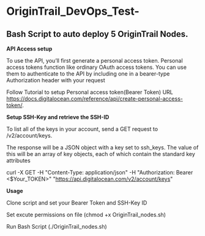 # OriginTrail_DevOps_Test-
Bash Script to auto deploy 5 OriginTrail Nodes.
-----------------------------------------------
**API Access setup**

To use the API, you’ll first generate a personal access token. Personal access tokens function like ordinary OAuth access tokens. You can use them to authenticate to the API by including one in a bearer-type Authorization header with your request

Follow Tutorial to setup Personal access token(Bearer Token) URL https://docs.digitalocean.com/reference/api/create-personal-access-token/.

**Setup SSH-Key and retrieve the SSH-ID**

To list all of the keys in your account, send a GET request to /v2/account/keys.

The response will be a JSON object with a key set to ssh_keys. The value of this will be an array of key objects, each of which contain the standard key attributes

curl -X GET -H "Content-Type: application/json" -H "Authorization: Bearer <$Your_TOKEN>" "https://api.digitalocean.com/v2/account/keys" 


**Usage**

Clone script and set your Bearer Token and SSH-Key ID

Set excute permissions on file (chmod +x OriginTrail_nodes.sh)

Run Bash Script (./OriginTrail_nodes.sh)

